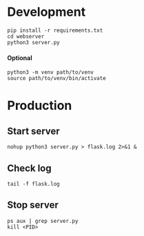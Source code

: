 # Development
```
pip install -r requirements.txt
cd webserver
python3 server.py
```
#### Optional
```
python3 -m venv path/to/venv  
source path/to/venv/bin/activate
```
# Production
## Start server
```
nohup python3 server.py > flask.log 2>&1 &
```
## Check log
```
tail -f flask.log
```
## Stop server
```
ps aux | grep server.py
kill <PID>
```
